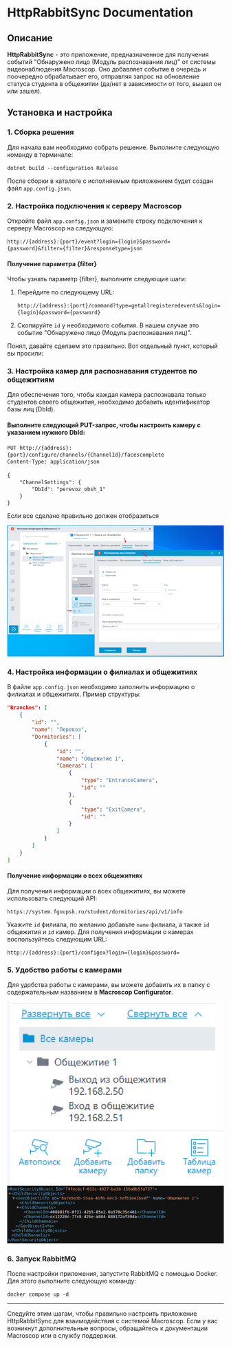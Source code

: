 # HttpRabbitSync Documentation

## Описание

**HttpRabbitSync** - это приложение, предназначенное для получения событий "Обнаружено лицо (Модуль распознавания лиц)" от системы видеонаблюдения Macroscop. Оно добавляет событие в очередь и поочередно обрабатывает его, отправляя запрос на обновление статуса студента в общежитии (да/нет в зависимости от того, вышел он или зашел).

## Установка и настройка

### 1. Сборка решения

Для начала вам необходимо собрать решение. Выполните следующую команду в терминале:

```console
dotnet build --configuration Release
```

После сборки в каталоге с исполняемым приложением будет создан файл `app.config.json`.

### 2. Настройка подключения к серверу Macroscop

Откройте файл `app.config.json` и замените строку подключения к серверу Macroscop на следующую:

```
http://{address}:{port}/event?login={login}&password={password}&filter={filter}&responsetype=json
```

#### Получение параметра {filter}

Чтобы узнать параметр {filter}, выполните следующие шаги:

1. Перейдите по следующему URL:

   ```
   http://{address}:{port}/command?type=getallregisteredevents&login={login}&password={password}
   ```

2. Скопируйте `id` у необходимого события. В нашем случае это событие "Обнаружено лицо (Модуль распознавания лиц)".

Понял, давайте сделаем это правильно. Вот отдельный пункт, который вы просили:

### 3. Настройка камер для распознавания студентов по общежитиям

Для обеспечения того, чтобы каждая камера распознавала только студентов своего общежития, необходимо добавить идентификатор базы лиц (DbId).

#### Выполните следующий PUT-запрос, чтобы настроить камеру с указанием нужного DbId:

   ```http
   PUT http://{address}:{port}/configure/channels/{ChannelId}/facescomplete
   Content-Type: application/json
   
   {
       "ChannelSettings": {
           "DbId": "perevoz_obsh_1"
       }
   }
   ```

Если все сделано правильно должен отобразиться

![Screenshot_2.png](Documentation/Screenshot_2.png)

### 4. Настройка информации о филиалах и общежитиях

В файле `app.config.json` необходимо заполнить информацию о филиалах и общежитиях. Пример структуры:

```json
"Branches": [
    {
        "id": "",
        "name": "Перевоз",
        "Dormitories": [
            {
                "id": "",
                "name": "Общежитие 1",
                "Cameras": [
                    {
                        "type": "EntranceCamera",
                        "id": ""
                    },
                    {
                        "type": "ExitCamera",
                        "id": ""
                    }
                ]
            }
        ]
    }
]
```

#### Получение информации о всех общежитиях

Для получения информации о всех общежитиях, вы можете использовать следующий API:

```
https://system.fgoupsk.ru/student/dormitories/api/v1/info
```

Укажите `id` филиала, по желанию добавьте `name` филиала, а также `id` общежития и `id` камер. Для получения информации о камерах воспользуйтесь следующим URL:

```
http://{address}:{port}/configex?login={login}&password=
```

### 5. Удобство работы с камерами

Для удобства работы с камерами, вы можете добавить их в папку с содержательным названием в **Macroscop Configurator**.

![Screenshot_1.png](Documentation/Screenshot_1.png)![2024-11-12_09-38.png](Documentation/2024-11-12_09-38.png)

### 6. Запуск RabbitMQ
После настройки приложения, запустите RabbitMQ с помощью Docker. Для этого выполните следующую команду:
```console
docker compose up -d
```

---

Следуйте этим шагам, чтобы правильно настроить приложение HttpRabbitSync для взаимодействия с системой Macroscop. Если у вас возникнут дополнительные вопросы, обращайтесь к документации Macroscop или в службу поддержки.